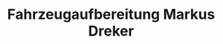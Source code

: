 ---
title: "Fahrzeugaufbereitung Markus Dreker"
url: /warstein/fahrzeugaufbereitung-markus-dreker/
shop: Autowerkstatt
---